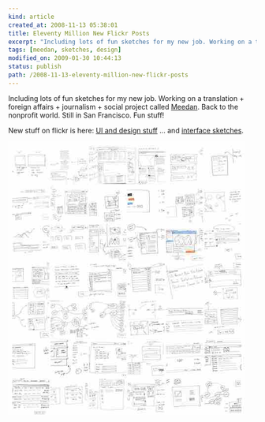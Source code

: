 ```yaml
--- 
kind: article
created_at: 2008-11-13 05:38:01
title: Eleventy Million New Flickr Posts
excerpt: "Including lots of fun sketches for my new job. Working on a translation + foreign affairs + journalism + social project callled Meedan."
tags: [meedan, sketches, design]
modified_on: 2009-01-30 10:44:13
status: publish 
path: /2008-11-13-eleventy-million-new-flickr-posts
---
```


Including lots of fun sketches for my new job. Working on a translation + foreign affairs + journalism + social project called <a href="http://meedan.net">Meedan</a>. Back to the nonprofit world. Still in San Francisco. Fun stuff!

New stuff on flickr is here: <a href="http://flickr.com/photos/unthinkingly/">UI and design stuff</a> ... and <a href="http://flickr.com/photos/unthinkingly/sets/72157608779764409/">interface sketches</a>. 

<img src="/images/picture-3.jpg" alt="flickr sketches" />